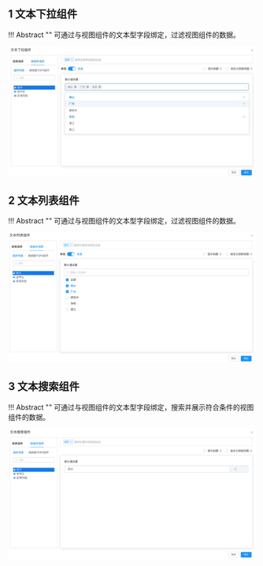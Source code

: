 ## 1 文本下拉组件

!!! Abstract ""
	可通过与视图组件的文本型字段绑定，过滤视图组件的数据。

![仪表盘编辑_过滤组件](../../img/dashboard_generation/文本下拉组件.jpeg)

## 2 文本列表组件

!!! Abstract ""
	可通过与视图组件的文本型字段绑定，过滤视图组件的数据。

![仪表盘编辑_过滤组件](../../img/dashboard_generation/文本列表组件.png)
 
## 3 文本搜索组件
!!! Abstract ""
	可通过与视图组件的文本型字段绑定，搜索并展示符合条件的视图组件的数据。

![仪表盘编辑_过滤组件](../../img/dashboard_generation/文本搜索组件.png)

